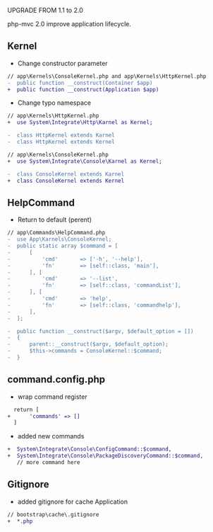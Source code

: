 UPGRADE FROM 1.1 to 2.0

php-mvc 2.0 improve application lifecycle.

Kernel
-----

* Change constructor parameter
```diff
// app\Kernels\ConsoleKernel.php and app\Kernels\HttpKernel.php
-  public function __construct(Container $app)
+  public function __construct(Application $app)
```

* Change typo namespace
```diff
// app\Kernels\HttpKernel.php
+  use System\Integrate\Http\Karnel as Kernel;

-  class HttpKernel extends Karnel
-  class HttpKernel extends Kernel
```
```diff
// app\Kernels\ConsoleKernel.php
+  use System\Integrate\Console\Karnel as Kernel;

-  class ConsoleKernel extends Karnel
+  class ConsoleKernel extends Kernel
```

HelpCommand
-----

* Return to default (perent)
```diff
// app\Commands\HelpCommand.php
-  use App\Karnels\ConsoleKernel;
-  public static array $command = [
-      [
-          'cmd'       => ['-h', '--help'],
-          'fn'        => [self::class, 'main'],
-      ], [
-          'cmd'       => '--list',
-          'fn'        => [self::class, 'commandList'],
-      ], [
-          'cmd'       => 'help',
-          'fn'        => [self::class, 'commandhelp'],
-      ],
-  ];

-  public function __construct($argv, $default_option = [])
-  {
-      parent::__construct($argv, $default_option);
-      $this->commands = ConsoleKernel::$command;
-  }
```

command.config.php
-----

* wrap command register
```diff
  return [
+      'commands' => []
  ]
```
* added new commands
```diff
+  System\Integrate\Console\ConfigCommand::$command,
+  System\Integrate\Console\PackageDiscoveryCommand::$command,
   // more command here
```

Gitignore
-----

* added gitignore for cache Application
```diff
// bootstrap\cache\.gitignore
+  *.php
```
